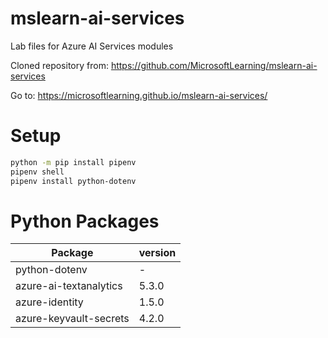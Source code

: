 # mslearn-ai-services

Lab files for Azure AI Services modules

Cloned repository from: https://github.com/MicrosoftLearning/mslearn-ai-services

Go to: https://microsoftlearning.github.io/mslearn-ai-services/

# Setup

```bash
python -m pip install pipenv
pipenv shell
pipenv install python-dotenv
```

# Python Packages

| Package                | version |
| ---------------------- | ------- |
| python-dotenv          | -       |
| azure-ai-textanalytics | 5.3.0   |
| azure-identity         | 1.5.0   |
| azure-keyvault-secrets | 4.2.0   |
